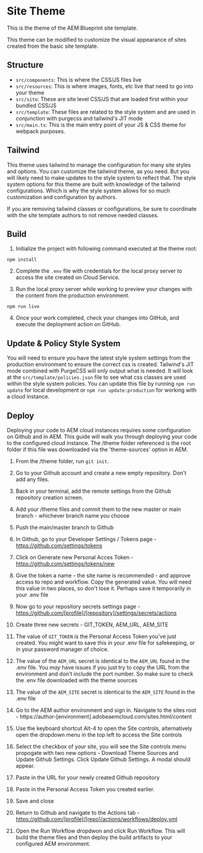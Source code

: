 # Site Theme

This is the theme of the AEM:Blueprint site template. 

This theme can be modified to customize the visual appearance of sites created from the basic site template.

## Structure

* `src/components`: This is where the CSS/JS files live
* `src/resources`: This is where images, fonts, etc live that need to go into your theme
* `src/site`: These are site level CSS/JS that are loaded first within your bundled CSS/JS
* `src/template`: These files are related to the style system and are used in conjunction with purgecss and tailwind's JIT mode
* `src/main.ts`: This is the main entry point of your JS & CSS theme for webpack purposes.

## Tailwind
This theme uses tailwind to manage the configuration for many site styles and options. You can customize the tailwind theme, as you need. But you will likely need to make updates to the style system to reflect that.
The style system options for this theme are built with knowledge of the tailwind configurations. Which is why the style system allows for so much customization and configuration by authors.

If you are removing tailwind classes or configurations, be sure to coordinate with the site template authors to not remove needed classes.

## Build

1. Initialize the project with following command executed at the theme root:

```
npm install
```

2. Complete the `.env` file with credentials for the local proxy server to access the site created on Cloud Service. 

3. Run the local proxy server while working to preview your changes with the content from the production environment.

```
npm run live
```

4. Once your work completed, check your changes into GitHub, and execute the deployment action on GitHub.

## Update & Policy Style System
You will need to ensure you have the latest style system settings from the production environment to ensure the correct css is created. 
Tailwind's JIT mode combined with PurgeCSS will only output what is needed. It will look at the `src/template/policies.json` file to see what css classes are used within the style system policies.
You can update this file by running `npm run update` for local development or `npm run update:production` for working with a cloud instance.

## Deploy
Deploying your code to AEM cloud instances requires some configuration on Github and in AEM. This guide will walk you through deploying your code to the configured cloud instance. The /theme folder referenced is the root folder if this file was downloaded via the 'theme-sources' option in AEM.

1. From the /theme folder, run `git init`.

2. Go to your Github account and create a new empty repository. Don't add any files. 

3. Back in your terminal, add the remote settings from the Github repository creation screen.

4. Add your /theme files and commit them to the new master or main branch - whichever branch name you choose

5. Push the main/master branch to Github

6. In Github, go to your Developer Settings / Tokens page - https://github.com/settings/tokens

7. Click on Generate new Personal Acces Token - https://github.com/settings/tokens/new

8. Give the token a name - the site name is recommended - and approve access to repo and workflow. Copy the generated value. You will need this value in two places, so don't lose it. Perhaps save it temporarily in your .env file

9. Now go to your repository secrets settings page - https://github.com/[profile]/[repository]/settings/secrets/actions

10. Create three new secrets - GIT_TOKEN, AEM_URL, AEM_SITE

11. The value of `GIT_TOKEN` is the Personal Access Token you've just created. You might want to save this in your .env file for safekeeping, or in your password manager of choice.

12. The value of the `AEM_URL` secret is identical to the `AEM_URL` found in the .env file. You _may_ have issues if you just try to copy the URL from the environment and don't include the port number. So make sure to check the .env file downloaded with the theme sources

13. The value of the `AEM_SITE` secret is identical to the `AEM_SITE` found in the .env file

14. Go to the AEM author environment and sign in. Navigate to the sites root - https://author-[environment].adobeaemcloud.com/sites.html/content

15. Use the keyboard shortcut Alt-4 to open the Site controls, alternatively open the dropdown menu in the top left to access the Site controls

16. Select the checkbox of your site, you will see the Site controls menu propogate with two new options - Download Theme Sources and Update Github Settings. Click Update Github Settings. A modal should appear.

17. Paste in the URL for your newly created Github repository

18. Paste in the Personal Access Token you created earlier.

19. Save and close

20. Return to Github and navigate to the Actions tab - https://github.com/[profile]/[repo]/actions/workflows/deploy.yml

21. Open the Run Workflow dropdwon and click Run Workflow. This will build the theme files and then deploy the build artifacts to your configured AEM environment.
